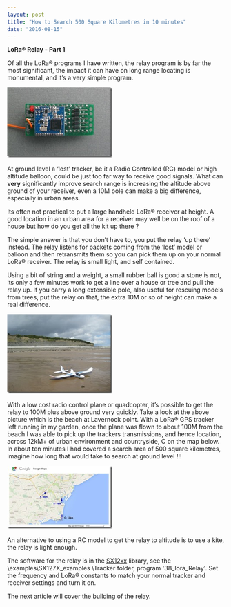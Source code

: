 ```yaml
---
layout: post
title: "How to Search 500 Square Kilometres in 10 minutes"
date: "2016-08-15"
---
```


**LoRa® Relay - Part 1**

Of all the LoRa® programs I have written, the relay program is by far the most significant, the impact it can have on long range locating is monumental, and it’s a very simple program.

![6](/images/6_thumb.jpg "6")

At ground level a ‘lost’ tracker, be it a Radio Controlled (RC) model or high altitude balloon, could be just too far way to receive good signals. What can **very** significantly improve search range is increasing the altitude above ground of your receiver, even a 10M pole can make a big difference, especially in urban areas.

Its often not practical to put a large handheld LoRa® receiver at height. A good location in an urban area for a receiver may well be on the roof of a house but how do you get all the kit up there ?

The simple answer is that you don’t have to, you put the relay ‘up there’ instead. The relay listens for packets coming from the ‘lost’ model or balloon and then retransmits them so you can pick them up on your normal LoRa® receiver. The relay is small light, and self contained.

Using a bit of string and a weight, a small rubber ball is good a stone is not, its only a few minutes work to get a line over a house or tree and pull the relay up. If you carry a long extensible pole, also useful for rescuing models from trees, put the relay on that, the extra 10M or so of height can make a real difference.

![Part 1 - 2](/images/Part-1-2_thumb.jpg "Part 1 - 2")

With a low cost radio control plane or quadcopter, it’s possible to get the relay to 100M plus above ground very quickly. Take a look at the above picture which is the beach at Lavernock point. With a LoRa® GPS tracker left running in my garden, once the plane was flown to about 100M from the beach I was able to pick up the trackers transmissions, and hence location, across 12kM+ of urban environment and countryside, C on the map below. In about ten minutes I had covered a search area of 500 square kilometres, imagine how long that would take to search at ground level !!!

![Part 1 - 3](/images/Part-1-3_thumb.jpg "Part 1 - 3")

An alternative to using a RC model to get the relay to altitude is to use a kite, the relay is light enough.

The software for the relay is in the [SX12xx](https://github.com/StuartsProjects/SX12XX-LoRa) library, see the \examples\SX127X\_examples \Tracker folder, program '38\_lora\_Relay'. Set the frequency and LoRa® constants to match your normal tracker and receiver settings and turn it on. 

The next article will cover the building of the relay.
